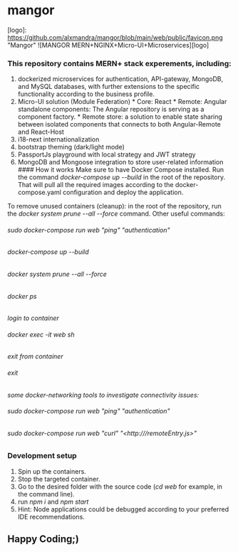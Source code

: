 
# mangor 
[logo]: https://github.com/alxmandra/mangor/blob/main/web/public/favicon.png "Mangor" ![MANGOR MERN+NGINX+Micro-UI+Microservices][logo]
### This repository contains MERN+ stack experements, including:

1. dockerized microservices for authentication, API-gateway, MongoDB, and MySQL databases, with further extensions to the specific functionality according to the business profile.
2. Micro-UI solution (Module Federation) * Core: React * Remote: Angular standalone components: The Angular repository is serving as a component factory. * Remote store: a solution to enable state sharing between isolated components that connects to both Angular-Remote and React-Host 
3. i18-next internationalization 
4. bootstrap theming (dark/light mode) 
5. PassportJs playground with local strategy and JWT strategy 
6. MongoDB and Mongoose integration to store user-related information #### How it works Make sure to have Docker Compose installed. Run the command *docker-compose up --build* in the root of the repository. That will pull all the required images according to the docker-compose.yaml configuration and deploy the application.

To remove unused containers (cleanup): 
in the root of the repository, run the *docker system prune --all --force* command. Other useful commands:
 ###### sudo docker-compose run web "ping" "authentication"
 ###### docker-compose up --build
 ###### docker system prune --all --force
 ###### docker ps
 
*login to container*
###### docker exec -it web sh 
*exit from container*
###### exit 
*some docker-networking tools to investigate connectivity issues:*
###### sudo docker-compose run web "ping" "authentication"
###### sudo docker-compose run web "curl" "<http://<RemoteAddress>/remoteEntry.js>"
 
### Development setup

1. Spin up the containers.
2. Stop the targeted container.
3. Go to the desired folder with the source code (*cd web* for example, in the command line).
4. run *npm i* and *npm start*
5. Hint: Node applications could be debugged according to your preferred IDE recommendations.

## Happy Coding;)
